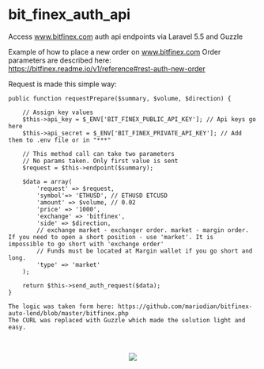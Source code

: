 # bit_finex_auth_api
Access www.bitfinex.com auth api endpoints via Laravel 5.5 and Guzzle

Example of how to place a new order on www.bitfinex.com 
Order parameters are described here: https://bitfinex.readme.io/v1/reference#rest-auth-new-order

Request is made this simple way: 

    public function requestPrepare($summary, $volume, $direction) {

        // Assign key values
        $this->api_key = $_ENV['BIT_FINEX_PUBLIC_API_KEY']; // Api keys go here
        $this->api_secret = $_ENV['BIT_FINEX_PRIVATE_API_KEY']; // Add them to .env file or in "***"

        // This method call can take two parameters
        // No params taken. Only first value is sent
        $request = $this->endpoint($summary);

        $data = array(
            'request' => $request, 
            'symbol'=> 'ETHUSD', // ETHUSD ETCUSD
            'amount' => $volume, // 0.02
            'price' => '1000',
            'exchange' => 'bitfinex',
            'side' => $direction,
            // exchange market - exchanger order. market - margin order. If you need to open a short position - use 'market'. It is                   impossible to go short with 'exchange order'
            // Funds must be located at Margin wallet if you go short and long.
            'type' => 'market'
        );

        return $this->send_auth_request($data);
    }
    
    The logic was taken form here: https://github.com/mariodian/bitfinex-auto-lend/blob/master/bitfinex.php 
    The CURL was replaced with Guzzle which made the solution light and easy. 
    
    <p align="center"><img src="https://raw.githubusercontent.com/dacoders77/bit_finex_auth_api/master/BitFinexApiCURL_UML_Sequence_diagram.PNG"></p> 
     
    


